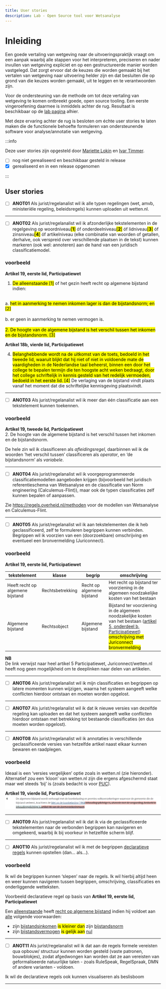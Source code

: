 ```yaml
---
title: User stories
description: Lab - Open Source tool voor Wetsanalyse
---
```


# Inleiding

Een goede vertaling van wetgeving naar de uitvoeringspraktijk vraagt om een aanpak waarbij alle stappen voor het interpreteren, preciseren en nader invullen van wetgeving expliciet en op een gestructureerde manier worden vastgelegd. Dat zorgt ervoor dat de keuzes die worden gemaakt bij het vertalen van wetgeving naar uitvoering helder zijn en dat besluiten die op grond van die keuzes worden gemaakt, uit te leggen en te verantwoorden zijn.

Voor de ondersteuning van de methode om tot deze vertaling van wetgeving te komen ontbreekt goede, open source tooling. Een eerste vingeroefening daarmee is inmiddels achter de rug. Resultaat is beschikbaar op de [lab pagina](https://regels.overheid.nl/lab#wetsanalyse) alhier.

Met deze ervaring achter de rug is besloten om échte user stories te laten maken die de functionele behoefte formuleren van ondersteunende software voor analyse/annotatie van wetgeving.

:::info

Deze user stories zijn opgesteld door [Mariette Lokin](mailto:mariette@hooghiemstra-en-partners.nl) en [Ivar Timmer](mailto:i.timmer@hva.nl).

- [ ] nog niet gerealiseerd en beschikbaar gesteld in release
- [X] gerealiseerd en in een release opgenomen

:::

## User stories

- [ ] **ANOT01** Als jurist/regelanalist wil ik alle typen regelingen (wet, amvb, ministeriële regeling, beleidsregels) kunnen uploaden uit wetten.nl.
---
- [ ] **ANOT02** Als jurist/regelanalist wil ik afzonderlijke tekstelementen in de regelgeving op woordniveau<mark>[**1**]</mark> óf onderdeelniveau<mark>[**2**]</mark> óf lidniveau<mark>[**3**]</mark> óf zinsniveau<mark>[**4**]</mark> óf artikelniveau (elke combinatie van woorden of getallen, derhalve, ook verspreid over verschillende plaatsen in de tekst) kunnen markeren (ook wel: annoteren) aan de hand van een juridisch classificatiemodel.

### voorbeeld

**Artikel 19, eerste lid, Participatiewet**
1. <mark>De alleenstaande [1]</mark> of het gezin heeft recht op algemene bijstand indien:<br>
</br>
a. <mark>het in aanmerking te nemen inkomen lager is dan de bijstandsnorm; en [2]</mark><br>
</br>
b. er geen in aanmerking te nemen vermogen is.<br>
</br>
<mark>2. De hoogte van de algemene bijstand is het verschil tussen het inkomen en de bijstandsnorm. [3]</mark>

**Artikel 18b, vierde lid, Participatiewet**

4. <mark>Belanghebbende wordt na de uitkomst van de toets, bedoeld in het tweede lid, waaruit blijkt dat hij niet of niet in voldoende mate de vaardigheden in de Nederlandse taal beheerst, binnen een door het college te bepalen termijn die ten hoogste acht weken bedraagt, door het college schriftelijk in kennis gesteld van het redelijk vermoeden, bedoeld in het eerste lid. [4]</mark> De verlaging van de bijstand vindt plaats vanaf het moment dat die schriftelijke kennisgeving plaatsvindt.
---
- [ ] **ANOT03** Als jurist/regelanalist wil ik meer dan één classificatie aan een tekstelement kunnen toekennen.

### voorbeeld

**Artikel 19, tweede lid, Participatiewet**  
2. De hoogte van de algemene bijstand is het verschil tussen het inkomen en de bijstandsnorm.


De hele zin wil ik classificeren als *afleidingsregel*, daarbinnen wil ik de woorden ‘het verschil tussen’ classificeren als *operator*, en ‘de bijstandsnorm’ als *variabele*.

---
- [ ] **ANOT04** Als jurist/regelanalist wil ik voorgeprogrammeerde classificatiemodellen aangeboden krijgen (bijvoorbeeld het juridisch referentieschema van Wetsanalyse en de classificatie van Norm engineering (Calculemus-Flint)), maar ook de typen classificaties zelf kunnen bepalen of aanpassen.

Zie https://regels.overheid.nl/methoden voor de modellen van Wetsanalyse en Calculemus-Flint.

---
- [ ] **ANOT05** Als jurist/regelanalist wil ik aan tekstelementen die ik heb geclassificeerd, zelf te formuleren begrippen kunnen verbinden. Begrippen wil ik voorzien van een (doorzoekbare) omschrijving en eventueel een bronvermelding (Juriconnect).

### voorbeeld
**Artikel 19, eerste lid, Participatiewet**

| tekstelement | klasse | begrip | omschrijving |
| - | - | - | - |
| Heeft recht op algemene bijstand | Rechtsbetrekking | Recht op algemene bijstand | Het recht op bijstand ter voorziening in de algemeen noodzakelijke kosten van het bestaan |
| Algemene bijstand | Rechtsobject | Algemene bijstand | Bijstand ter voorziening in de algemeen noodzakelijke kosten van het bestaan ([artikel 5, onderdeel b, Participatiewet](jci1.3:c:BWBR0015703&hoofdstuk=1&paragraaf=1.1&artikel=5&z=2024-01-01&g=2024-01-01)) <mark>omschrijving met Juriconnect bronvermelding</mark>|

 **NB**  
 De link verwijst naar heel artikel 5 Participatiewet, Juriconnect/wetten.nl heeft nog geen mogelijkheid om te deeplinken naar delen van artikelen.

---
- [ ] **ANOT06** Als jurist/regelanalist wil ik mijn classificaties en begrippen op latere momenten kunnen wijzigen, waarna het systeem aangeeft welke conflicten hierdoor ontstaan en moeten worden opgelost.
---
- [ ] **ANOT07** Als jurist/regelanalist wil ik dat ik nieuwe versies van dezelfde regeling kan uploaden en dat het systeem aangeeft welke conflicten hierdoor ontstaan met betrekking tot bestaande classificaties (en dus moeten worden opgelost).
---
- [ ] **ANOT08** Als jurist/regelanalist wil ik annotaties in verschillende geclassificeerde versies van hetzelfde artikel naast elkaar kunnen bewaren en raadplegen. 

### voorbeeld
Ideaal is een ‘versies vergelijken’ optie zoals in wetten.nl (zie hieronder). Alternatief zou een ‘kloon’ van wetten.nl zijn die ergens afgeschermd staat maar wel steeds ‘bij’ is (zoals bedacht is voor [PUC](https://puc.overheid.nl/)).

**Artikel 19, vierde lid, Participatiewet**
![voorbeeld annotatie](../../../static/img/userstorievoorbeeldwettennl.png)

---
- [ ] **ANOT09** Als jurist/regelanalist wil ik dat ik via de geclassificeerde tekstelementen naar de verbonden begrippen kan navigeren en omgekeerd, waarbij ik bij voorkeur in hetzelfde scherm blijf.
---
- [ ] **ANOT10** Als jurist/regelanalist wil ik met de begrippen [declaratieve regels](https://nl.wikipedia.org/wiki/Declaratieve_taal) kunnen opstellen (dan… als…).

### voorbeeld
Ik wil de begrippen kunnen ‘slepen’ naar de regels. Ik wil hierbij altijd heen en weer kunnen navigeren tussen begrippen, omschrijving, classificaties en onderliggende wetteksten.

Voorbeeld declaratieve regel op basis van **Artikel 19, eerste lid, Participatiewet**

Een <u>alleenstaande</u> heeft <u>recht op algemene bijstand</u> indien hij voldoet aan <u>alle</u> volgende voorwaarden:
- zijn <u>bijstandsinkomen</u> <mark>is kleiner dan</mark> zijn <u>bijstandsnorm</u>
- zijn <u>bijstandsvermogen</u> <mark>is gelijk aan</mark> <u>nul</u>

---
- [ ] **ANOT11** Als jurist/regelanalist wil ik dat aan de regels formele vereisten qua opbouw/ structuur kunnen worden gesteld (vaste patronen, bouwblokjes), zodat afgedwongen kan worden dat ze aan vereisten van geformaliseerde natuurlijke talen - zoals RuleSpeak, RegelSpraak, DMN of andere varianten - voldoen.  

Ik wil de declaratieve regels ook kunnen visualiseren als beslisboom

---